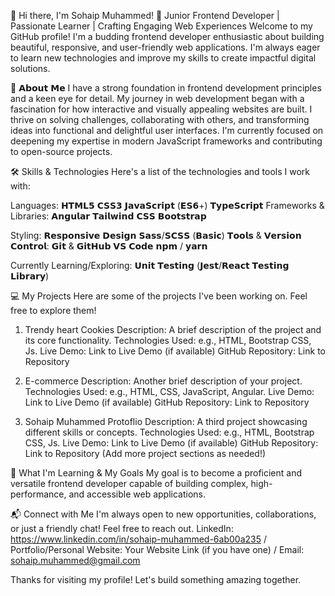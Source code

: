👋 Hi there, I'm Sohaip Muhammed!
🚀 Junior Frontend Developer | Passionate Learner | Crafting Engaging Web Experiences
Welcome to my GitHub profile! I'm a budding frontend developer enthusiastic about building beautiful, responsive, and user-friendly web applications. I'm always eager to learn new technologies and improve my skills to create impactful digital solutions.

🌟 𝗔𝗯𝗼𝘂𝘁 𝗠𝗲
I have a strong foundation in frontend development principles and a keen eye for detail. My journey in web development began with a fascination for how interactive and visually appealing websites are built. I thrive on solving challenges, collaborating with others, and transforming ideas into functional and delightful user interfaces. I'm currently focused on deepening my expertise in modern JavaScript frameworks and contributing to open-source projects.

🛠️ Skills & Technologies
Here's a list of the technologies and tools I work with:

Languages: 𝗛𝗧𝗠𝗟𝟱 𝗖𝗦𝗦𝟯 𝗝𝗮𝘃𝗮𝗦𝗰𝗿𝗶𝗽𝘁 (𝗘𝗦𝟲+) 𝗧𝘆𝗽𝗲𝗦𝗰𝗿𝗶𝗽𝘁 
Frameworks & Libraries: 𝗔𝗻𝗴𝘂𝗹𝗮𝗿 𝗧𝗮𝗶𝗹𝘄𝗶𝗻𝗱 𝗖𝗦𝗦 𝗕𝗼𝗼𝘁𝘀𝘁𝗿𝗮𝗽

Styling:
𝗥𝗲𝘀𝗽𝗼𝗻𝘀𝗶𝘃𝗲 𝗗𝗲𝘀𝗶𝗴𝗻 𝗦𝗮𝘀𝘀/𝗦𝗖𝗦𝗦 (𝗕𝗮𝘀𝗶𝗰) 𝗧𝗼𝗼𝗹𝘀 & 𝗩𝗲𝗿𝘀𝗶𝗼𝗻 𝗖𝗼𝗻𝘁𝗿𝗼𝗹: 𝗚𝗶𝘁 & 𝗚𝗶𝘁𝗛𝘂𝗯 𝗩𝗦 𝗖𝗼𝗱𝗲 𝗻𝗽𝗺 / 𝘆𝗮𝗿𝗻

Currently Learning/Exploring:
𝗨𝗻𝗶𝘁 𝗧𝗲𝘀𝘁𝗶𝗻𝗴 (𝗝𝗲𝘀𝘁/𝗥𝗲𝗮𝗰𝘁 𝗧𝗲𝘀𝘁𝗶𝗻𝗴 𝗟𝗶𝗯𝗿𝗮𝗿𝘆)

💻 My Projects
Here are some of the projects I've been working on. Feel free to explore them!

1. Trendy heart Cookies
Description: A brief description of the project and its core functionality.
Technologies Used: e.g., HTML, Bootstrap CSS, Js.
Live Demo: Link to Live Demo (if available)
GitHub Repository: Link to Repository

2. E-commerce
Description: Another brief description of your project.
Technologies Used: e.g., HTML, CSS, JavaScript, Angular.
Live Demo: Link to Live Demo (if available)
GitHub Repository: Link to Repository

3. Sohaip Muhammed Protoflio
Description: A third project showcasing different skills or concepts.
Technologies Used: e.g., HTML, Bootstrap CSS, Js.
Live Demo: Link to Live Demo (if available)
GitHub Repository: Link to Repository
(Add more project sections as needed!)

🌱 What I'm Learning & My Goals
My goal is to become a proficient and versatile frontend developer capable of building complex, high-performance, and accessible web applications.

📬 Connect with Me
I'm always open to new opportunities, collaborations, or just a friendly chat! Feel free to reach out.
LinkedIn: https://www.linkedin.com/in/sohaip-muhammed-6ab00a235 / Portfolio/Personal Website: Your Website Link (if you have one) / Email: sohaip.muhammed@gmail.com

Thanks for visiting my profile! Let's build something amazing together.

